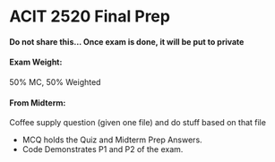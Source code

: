 # ACIT 2520 Final Prep

#### Do not share this... Once exam is done, it will be put to private

#### Exam Weight:

50% MC, 50% Weighted

#### From Midterm:

Coffee supply question (given one file) and do stuff based on that file

- MCQ holds the Quiz and Midterm Prep Answers.
- Code Demonstrates P1 and P2 of the exam.